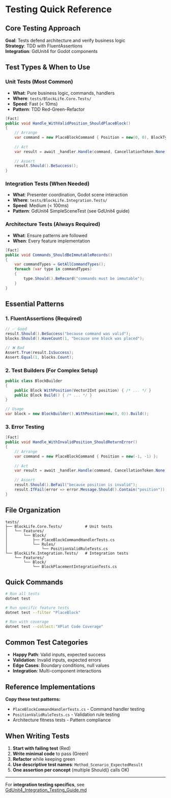 # Testing Quick Reference

## Core Testing Approach

**Goal**: Tests defend architecture and verify business logic  
**Strategy**: TDD with FluentAssertions  
**Integration**: GdUnit4 for Godot components  

## Test Types & When to Use

### Unit Tests (Most Common)
- **What**: Pure business logic, commands, handlers
- **Where**: `tests/BlockLife.Core.Tests/`
- **Speed**: Fast (< 10ms)
- **Pattern**: TDD Red-Green-Refactor

```csharp
[Fact]
public void Handle_WithValidPosition_ShouldPlaceBlock()
{
    // Arrange
    var command = new PlaceBlockCommand { Position = new(0, 0), BlockType = BlockType.Basic };
    
    // Act
    var result = await _handler.Handle(command, CancellationToken.None);
    
    // Assert
    result.Should().BeSuccess();
}
```

### Integration Tests (When Needed)
- **What**: Presenter coordination, Godot scene interaction
- **Where**: `tests/BlockLife.Integration.Tests/`
- **Speed**: Medium (< 100ms)
- **Pattern**: GdUnit4 SimpleSceneTest (see GdUnit4 guide)

### Architecture Tests (Always Required)
- **What**: Ensure patterns are followed
- **When**: Every feature implementation

```csharp
[Fact]
public void Commands_ShouldBeImmutableRecords()
{
    var commandTypes = GetAllCommandTypes();
    foreach (var type in commandTypes)
    {
        type.Should().BeRecord("commands must be immutable");
    }
}
```

## Essential Patterns

### 1. FluentAssertions (Required)
```csharp
// ✅ Good
result.Should().BeSuccess("because command was valid");
blocks.Should().HaveCount(1, "because one block was placed");

// ❌ Bad
Assert.True(result.IsSuccess);
Assert.Equal(1, blocks.Count);
```

### 2. Test Builders (For Complex Setup)
```csharp
public class BlockBuilder
{
    public Block WithPosition(Vector2Int position) { /* ... */ }
    public Block Build() { /* ... */ }
}

// Usage
var block = new BlockBuilder().WithPosition(new(0, 0)).Build();
```

### 3. Error Testing
```csharp
[Fact]
public void Handle_WithInvalidPosition_ShouldReturnError()
{
    // Arrange
    var command = new PlaceBlockCommand { Position = new(-1, -1) };
    
    // Act
    var result = await _handler.Handle(command, CancellationToken.None);
    
    // Assert
    result.Should().BeFail("because position is invalid");
    result.IfFail(error => error.Message.Should().Contain("position"));
}
```

## File Organization

```
tests/
├── BlockLife.Core.Tests/          # Unit tests
│   └── Features/
│       └── Block/
│           ├── PlaceBlockCommandHandlerTests.cs
│           └── Rules/
│               └── PositionValidRuleTests.cs
└── BlockLife.Integration.Tests/   # Integration tests
    └── Features/
        └── Block/
            └── BlockPlacementIntegrationTests.cs
```

## Quick Commands

```bash
# Run all tests
dotnet test

# Run specific feature tests  
dotnet test --filter "PlaceBlock"

# Run with coverage
dotnet test --collect:"XPlat Code Coverage"
```

## Common Test Categories

- **Happy Path**: Valid inputs, expected success
- **Validation**: Invalid inputs, expected errors  
- **Edge Cases**: Boundary conditions, null values
- **Integration**: Multi-component interactions

## Reference Implementations

**Copy these test patterns:**
- `PlaceBlockCommandHandlerTests.cs` - Command handler testing
- `PositionValidRuleTests.cs` - Validation rule testing
- Architecture fitness tests - Pattern compliance

## When Writing Tests

1. **Start with failing test** (Red)
2. **Write minimal code** to pass (Green)  
3. **Refactor** while keeping green
4. **Use descriptive test names**: `Method_Scenario_ExpectedResult`
5. **One assertion per concept** (multiple Should() calls OK)

---

For **integration testing specifics**, see [GdUnit4_Integration_Testing_Guide.md](GdUnit4_Integration_Testing_Guide.md)
